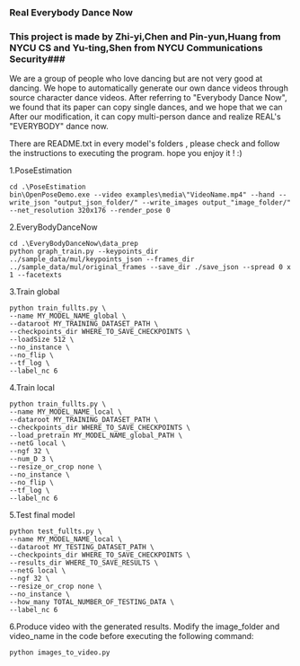 ### Real Everybody Dance Now ###
### This project is made by **Zhi-yi,Chen** and **Pin-yun,Huang** from NYCU CS and **Yu-ting,Shen** from NYCU Communications Security###

We are a group of people who love dancing but are not very good at dancing. We hope to automatically generate our own dance videos through source character dance videos. After referring to "Everybody Dance Now", we found that its paper can copy single dances, and we hope that we can After our modification, it can copy multi-person dance and realize REAL's "EVERYBODY" dance now.

There are README.txt in every model's folders , please check and follow the instructions to executing the program.
hope you enjoy it ! :)

1.PoseEstimation

```
cd .\PoseEstimation
bin\OpenPoseDemo.exe --video examples\media\"VideoName.mp4" --hand --write_json "output_json_folder/" --write_images output_"image_folder/" --net_resolution 320x176 --render_pose 0
```

2.EveryBodyDanceNow

```
cd .\EveryBodyDanceNow\data_prep
python graph_train.py --keypoints_dir ../sample_data/mul/keypoints_json --frames_dir ../sample_data/mul/original_frames --save_dir ./save_json --spread 0 x 1 --facetexts
```

3.Train global
```
python train_fullts.py \
--name MY_MODEL_NAME_global \
--dataroot MY_TRAINING_DATASET_PATH \
--checkpoints_dir WHERE_TO_SAVE_CHECKPOINTS \
--loadSize 512 \
--no_instance \
--no_flip \
--tf_log \
--label_nc 6
```

4.Train local
```
python train_fullts.py \
--name MY_MODEL_NAME_local \
--dataroot MY_TRAINING_DATASET_PATH \
--checkpoints_dir WHERE_TO_SAVE_CHECKPOINTS \
--load_pretrain MY_MODEL_NAME_global_PATH \
--netG local \
--ngf 32 \
--num_D 3 \
--resize_or_crop none \
--no_instance \
--no_flip \
--tf_log \
--label_nc 6
```

5.Test final model
```
python test_fullts.py \
--name MY_MODEL_NAME_local \
--dataroot MY_TESTING_DATASET_PATH \
--checkpoints_dir WHERE_TO_SAVE_CHECKPOINTS \
--results_dir WHERE_TO_SAVE_RESULTS \
--netG local \
--ngf 32 \
--resize_or_crop none \
--no_instance \
--how_many TOTAL_NUMBER_OF_TESTING_DATA \
--label_nc 6
```

6.Produce video with the generated results. Modify the image_folder and video_name in the code before executing the following command:
```
python images_to_video.py
```

